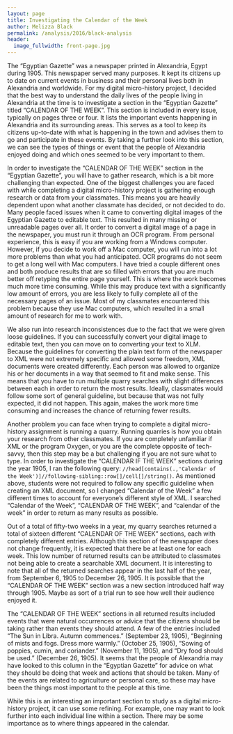 ```yaml
---
layout: page
title: Investigating the Calendar of the Week
author: Melizza Black
permalink: /analysis/2016/black-analysis
header:
  image_fullwidth: front-page.jpg
---
```


The “Egyptian Gazette” was a newspaper printed in Alexandria, Egypt during 1905. This newspaper served many purposes. It kept its citizens up to date on current events in business and their personal lives both in Alexandria and worldwide. For my digital micro-history project, I decided that the best way to understand the daily lives of the people living in Alexandria at the time is to investigate a section in the “Egyptian Gazette” titled “CALENDAR OF THE WEEK”. This section is included in every issue, typically on pages three or four. It lists the important events happening in Alexandria and its surrounding areas. This serves as a tool to keep its citizens up-to-date with what is happening in the town and advises them to go and participate in these events. By taking a further look into this section, we can see the types of things or event that the people of Alexandria enjoyed doing and which ones seemed to be very important to them.

In order to investigate the “CALENDAR OF THE WEEK” section in the “Egyptian Gazette”, you will have to gather research, which is a bit more challenging than expected. One of the biggest challenges you are faced with while completing a digital micro-history project is gathering enough research or data from your classmates. This means you are heavily dependent upon what another classmate has decided, or not decided to do. Many people faced issues when it came to converting digital images of the Egyptian Gazette to editable text. This resulted in many missing or unreadable pages over all. It order to convert a digital image of a page in the newspaper, you must run it through an OCR program. From personal experience, this is easy if you are working from a Windows computer. However, if you decide to work off a Mac computer, you will run into a lot more problems than what you had anticipated. OCR programs do not seem to get a long well with Mac computers. I have tried a couple different ones and both produce results that are so filled with errors that you are much better off retyping the entire page yourself. This is where the work becomes much more time consuming. While this may produce text with a significantly low amount of errors, you are less likely to fully complete all of the necessary pages of an issue. Most of my classmates encountered this problem because they use Mac computers, which resulted in a small amount of research for me to work with.

We also run into research inconsistences due to the fact that we were given loose guidelines. If you can successfully convert your digital image to editable text, then you can move on to converting your text to XLM. Because the guidelines for converting the plain text form of the newspaper to XML were not extremely specific and allowed some freedom, XML documents were created differently.  Each person was allowed to organize his or her documents in a way that seemed to fit and make sense. This means that you have to run multiple quarry searches with slight differences between each in order to return the most results. Ideally, classmates would follow some sort of general guideline, but because that was not fully expected, it did not happen. This again, makes the work more time consuming and increases the chance of returning fewer results.

Another problem you can face when trying to complete a digital micro-history assignment is running a quarry. Running quarries is how you obtain your research from other classmates. If you are completely unfamiliar if XML or the program Oxygen, or you are the complete opposite of tech-savvy, then this step may be a but challenging if you are not sure what to type. In order to investigate the “CALENDAR IF THE WEEK” sections during the year 1905, I ran the following query:  `//head[contains(.,'Calendar of the Week')]//following-sibling::row[]/cell[]/string()`. As mentioned above, students were not required to follow any specific guideline when creating an XML document, so I changed “Calendar of the Week” a few different times to account for everyone’s different style of XML. I searched “Calendar of the Week”, “CALENDAR OF THE WEEK”, and “calendar of the week” in order to return as many results as possible.

Out of a total of fifty-two weeks in a year, my quarry searches returned a total of sixteen different “CALENDAR OF THE WEEK” sections, each with completely different entries. Although this section of the newspaper does not change frequently, it is expected that there be at least one for each week. This low number of returned results can be attributed to classmates not being able to create a searchable XML document. It is interesting to note that all of the returned searches appear in the last half of the year, from September 6, 1905 to December 26, 1905. It is possible that the “CALENDAR OF THE WEEK” section was a new section introduced half way through 1905. Maybe as sort of a trial run to see how well their audience enjoyed it.

The “CALENDAR OF THE WEEK” sections in all returned results included events that were natural occurrences or advice that the citizens should be taking rather than events they should attend. A few of the entries included “The Sun in Libra. Autumn commences.” (September 23, 1905), “Beginning of mists and fogs. Dress more warmly.” (October 25, 1905), “Sowing of poppies, cumin, and coriander.” (November 11, 1905), and “Dry food should be used.” (December 26, 1905). It seems that the people of Alexandria may have looked to this column in the “Egyptian Gazette” for advice on what they should be doing that week and actions that should be taken. Many of the events are related to agriculture or personal care, so these may have been the things most important to the people at this time.

While this is an interesting an important section to study as a digital micro-history project, it can use some refining. For example, one may want to look further into each individual line within a section. There may be some importance as to where things appeared in the calendar.
